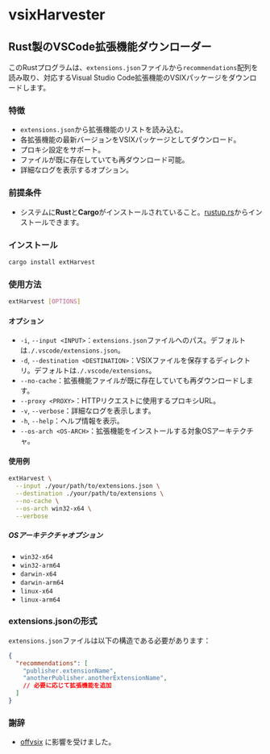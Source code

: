 # vsixHarvester

## Rust製のVSCode拡張機能ダウンローダー

このRustプログラムは、`extensions.json`ファイルから`recommendations`配列を読み取り、対応するVisual Studio Code拡張機能のVSIXパッケージをダウンロードします。

### 特徴

- `extensions.json`から拡張機能のリストを読み込む。
- 各拡張機能の最新バージョンをVSIXパッケージとしてダウンロード。
- プロキシ設定をサポート。
- ファイルが既に存在していても再ダウンロード可能。
- 詳細なログを表示するオプション。

### 前提条件

- システムに**Rust**と**Cargo**がインストールされていること。[rustup.rs](https://rustup.rs/)からインストールできます。

### インストール

```sh
cargo install extHarvest
```

### 使用方法

```sh
extHarvest [OPTIONS]
```

#### オプション

- `-i`, `--input <INPUT>`：`extensions.json`ファイルへのパス。デフォルトは`./.vscode/extensions.json`。
- `-d`, `--destination <DESTINATION>`：VSIXファイルを保存するディレクトリ。デフォルトは`./.vscode/extensions`。
- `--no-cache`：拡張機能ファイルが既に存在していても再ダウンロードします。
- `--proxy <PROXY>`：HTTPリクエストに使用するプロキシURL。
- `-v`, `--verbose`：詳細なログを表示します。
- `-h`, `--help`：ヘルプ情報を表示。
- `--os-arch <OS-ARCH>`：拡張機能をインストールする対象OSアーキテクチャ。

#### 使用例

```sh
extHarvest \
  --input ./your/path/to/extensions.json \
  --destination ./your/path/to/extensions \
  --no-cache \
  --os-arch win32-x64 \
  --verbose
```

##### OSアーキテクチャオプション

- `win32-x64`
- `win32-arm64`
- `darwin-x64`
- `darwin-arm64`
- `linux-x64`
- `linux-arm64`

### extensions.jsonの形式

`extensions.json`ファイルは以下の構造である必要があります：

```json
{
  "recommendations": [
    "publisher.extensionName",
    "anotherPublisher.anotherExtensionName",
    // 必要に応じて拡張機能を追加
  ]
}
```

### 謝辞

- [offvsix](https://github.com/exaluc/offvsix) に影響を受けました。
